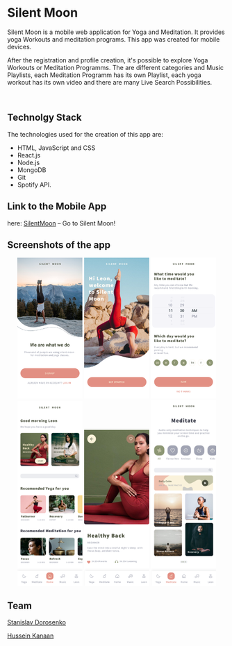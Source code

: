 # Silent Moon

Silent Moon is a mobile web application for Yoga and Meditation. It provides yoga Workouts and meditation programs.
This app was created for mobile devices. 

After the registration and profile creation, it's possible to explore Yoga Workouts or Meditation Programms. 
The are different categories and Music Playlists, each Meditation Programm has its own Playlist, each yoga workout has its own video and there are many Live Search Possibilities.

<br>

## Technolgy Stack 

The technologies used for the creation of this app are: 
- HTML, JavaScript and CSS
- React.js
- Node.js 
- MongoDB
- Git
- Spotify API.


## Link to the Mobile App

here: [SilentMoon](https://silent-moon-client.herokuapp.com/) – Go to Silent Moon!


## Screenshots of the app

<div align="center">
    <img src="./screenshots/Login.png" width="150" />
     <img src="./screenshots/Welcome.png" width="150" />
    <img src="./screenshots/Reminders.png" width="150" />
    <br/> 
    <img src="./screenshots/Home.png" width="150"/>
    <img src="./screenshots/Yoga Details.png" width="150" />
    <img src="./screenshots/Meditate.jpg" width="150"/>

</div>

## Team

[Stanislav Dorosenko](https://github.com/Stanni11) <br />

[Hussein Kanaan](https://github.com/HusseinKanaan) <br />




